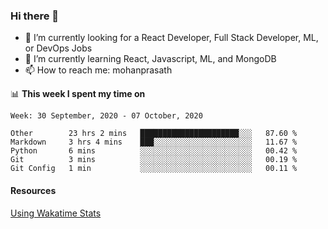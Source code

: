 ### Hi there 👋

- 🔭 I’m currently looking for a React Developer, Full Stack Developer, ML, or DevOps Jobs
- 🌱 I’m currently learning React, Javascript, ML, and MongoDB
- 📫 How to reach me: mohanprasath

📊 **This week I spent my time on**
<!--START_SECTION:waka-->
```text
Week: 30 September, 2020 - 07 October, 2020

Other        23 hrs 2 mins   ██████████████████████░░░   87.60 % 
Markdown     3 hrs 4 mins    ███░░░░░░░░░░░░░░░░░░░░░░   11.67 % 
Python       6 mins          ░░░░░░░░░░░░░░░░░░░░░░░░░   00.42 % 
Git          3 mins          ░░░░░░░░░░░░░░░░░░░░░░░░░   00.19 % 
Git Config   1 min           ░░░░░░░░░░░░░░░░░░░░░░░░░   00.11 % 
```
<!--END_SECTION:waka-->

#### Resources
[Using Wakatime Stats](https://github.com/marketplace/actions/waka-readme)
